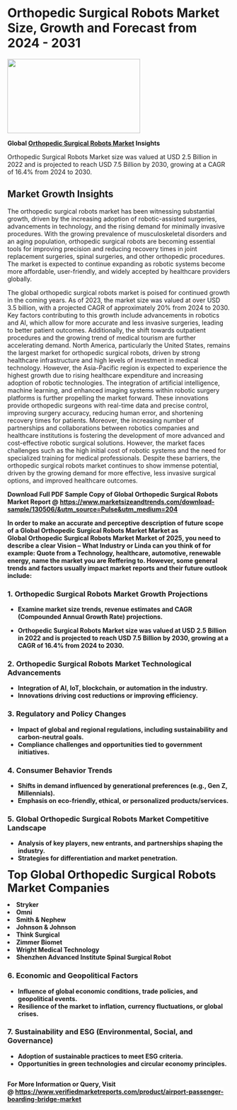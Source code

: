 <H1>Orthopedic Surgical Robots Market Size, Growth and Forecast from 2024 - 2031</H1><img class="aligncenter size-medium wp-image-584254" src="https://thirdeyenews.in/wp-content/uploads/2024/09/Global-Market-Research-300x168.jpeg" alt="" width="300" height="168" /><p><strong>Global&nbsp;<a href="https://www.marketsizeandtrends.com/download-sample/130506/&amp;utm_source=Pulse&amp;utm_medium=204">Orthopedic Surgical Robots Market</a> Insights</strong></p><p>Orthopedic Surgical Robots Market size was valued at USD 2.5 Billion in 2022 and is projected to reach USD 7.5 Billion by 2030, growing at a CAGR of 16.4% from 2024 to 2030.</p><p><h2>Market Growth Insights</h2> <p>The orthopedic surgical robots market has been witnessing substantial growth, driven by the increasing adoption of robotic-assisted surgeries, advancements in technology, and the rising demand for minimally invasive procedures. With the growing prevalence of musculoskeletal disorders and an aging population, orthopedic surgical robots are becoming essential tools for improving precision and reducing recovery times in joint replacement surgeries, spinal surgeries, and other orthopedic procedures. The market is expected to continue expanding as robotic systems become more affordable, user-friendly, and widely accepted by healthcare providers globally.</p> <p><strong></strong></p> <p>The global orthopedic surgical robots market is poised for continued growth in the coming years. As of 2023, the market size was valued at over USD 3.5 billion, with a projected CAGR of approximately 20% from 2024 to 2030. Key factors contributing to this growth include advancements in robotics and AI, which allow for more accurate and less invasive surgeries, leading to better patient outcomes. Additionally, the shift towards outpatient procedures and the growing trend of medical tourism are further accelerating demand. North America, particularly the United States, remains the largest market for orthopedic surgical robots, driven by strong healthcare infrastructure and high levels of investment in medical technology. However, the Asia-Pacific region is expected to experience the highest growth due to rising healthcare expenditure and increasing adoption of robotic technologies. The integration of artificial intelligence, machine learning, and enhanced imaging systems within robotic surgery platforms is further propelling the market forward. These innovations provide orthopedic surgeons with real-time data and precise control, improving surgery accuracy, reducing human error, and shortening recovery times for patients. Moreover, the increasing number of partnerships and collaborations between robotics companies and healthcare institutions is fostering the development of more advanced and cost-effective robotic surgical solutions. However, the market faces challenges such as the high initial cost of robotic systems and the need for specialized training for medical professionals. Despite these barriers, the orthopedic surgical robots market continues to show immense potential, driven by the growing demand for more effective, less invasive surgical options, and improved healthcare outcomes. <p><strong></p><p><span class=""><strong>Download Full PDF Sample Copy of Global Orthopedic Surgical Robots Market Report</strong> @ <a href="https://www.marketsizeandtrends.com/download-sample/130506/&amp;utm_source=Pulse&amp;utm_medium=204" target="_blank">https://www.marketsizeandtrends.com/download-sample/130506/&amp;utm_source=Pulse&amp;utm_medium=204</a></span></p><p>In order to make an accurate and perceptive description of future scope of a Global&nbsp;Orthopedic Surgical Robots Market Market as Global&nbsp;Orthopedic Surgical Robots Market Market of 2025, you need to describe a clear Vision &ndash; What Industry or Linda can you think of for example: Quote from a Technology, healthcare, automotive, renewable energy, name the market you are Reffering to. However, some general trends and factors usually impact market reports and their future outlook include:</p><h3>1.&nbsp;<strong>Orthopedic Surgical Robots Market Growth Projections</strong></h3><ul><li>Examine market size trends, revenue estimates and CAGR (Compounded Annual Growth Rate) projections.</li><li><p>Orthopedic Surgical Robots Market size was valued at USD 2.5 Billion in 2022 and is projected to reach USD 7.5 Billion by 2030, growing at a CAGR of 16.4% from 2024 to 2030.</p></li></ul><h3>2.&nbsp;<strong>Orthopedic Surgical Robots Market Technological Advancements</strong></h3><ul><li>Integration of AI, IoT, blockchain, or automation in the industry.</li><li>Innovations driving cost reductions or improving efficiency.</li></ul><h3>3.&nbsp;<strong>Regulatory and Policy Changes</strong></h3><ul><li>Impact of global and regional regulations, including sustainability and carbon-neutral goals.</li><li>Compliance challenges and opportunities tied to government initiatives.</li></ul><h3>4.&nbsp;<strong>Consumer Behavior Trends</strong></h3><ul><li>Shifts in demand influenced by generational preferences (e.g., Gen Z, Millennials).</li><li>Emphasis on eco-friendly, ethical, or personalized products/services.</li></ul><h3>5.&nbsp;<strong>Global Orthopedic Surgical Robots Market Competitive Landscape</strong></h3><ul><li>Analysis of key players, new entrants, and partnerships shaping the industry.</li><li>Strategies for differentiation and market penetration.</li></ul><p data-pm-slice="1 1 []"><span style="color: inherit; font-family: inherit; font-size: 25px;">Top Global Orthopedic Surgical Robots Market Companies</span></p><div class="" data-test-id=""><p><li>Stryker</li><li> Omni</li><li> Smith & Nephew</li><li> Johnson & Johnson</li><li> Think Surgical</li><li> Zimmer Biomet</li><li> Wright Medical Technology</li><li> Shenzhen Advanced Institute Spinal Surgical Robot</li></p></div><h3>6.&nbsp;<strong>Economic and Geopolitical Factors</strong></h3><ul><li>Influence of global economic conditions, trade policies, and geopolitical events.</li><li>Resilience of the market to inflation, currency fluctuations, or global crises.</li></ul><h3>7.&nbsp;<strong>Sustainability and ESG (Environmental, Social, and Governance)</strong></h3><ul><li>Adoption of sustainable practices to meet ESG criteria.</li><li>Opportunities in green technologies and circular economy principles.</li></ul><h2><strong style="font-size: 14px;">For More Information or Query, Visit @&nbsp;</strong><a style="background-color: #ffffff; font-size: 14px;" href="https://www.marketsizeandtrends.com/report/orthopedic-surgical-robots-market/" target="_blank">https://www.verifiedmarketreports.com/product/airport-passenger-boarding-bridge-market</a></h2>

